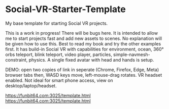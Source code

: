 # Social-VR-Starter-Template
My base template for starting Social VR projects.


This is a work in progress!  There will be bugs here.
It is intended to allow me to start projects fast and add new assets to scenes. No explanation will be given how to use this. Best to read my book and try the other examples first. 
It has build-in Social VR with capabilities for environment, ocean, 360° orbs teleport, blink teleport, video player, particles, simple-navmesh-constraint, physics.
A single fixed avatar with head and hands is setup.

DEMO:
open two copies of link in seperate (Chrome, Firefox, Edge, Meta) browser tabs then,
WASD keys move, left-mouse-drag rotates.  VR headset enabled.  Not ideal for smart phone access, view on desktop/laptop/headset.

<a href="https://funbit64.com:3025/template.html" target="_blank">https://funbit64.com:3025/template.html</a><br>
<a href="https://funbit64.com:3025/template.html" target="_blank">https://funbit64.com:3025/template.html</a>
